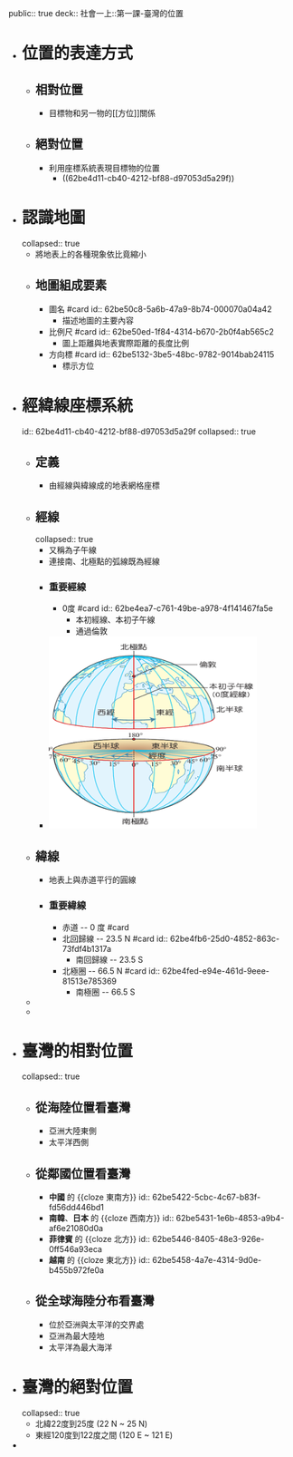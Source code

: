 public:: true
deck:: 社會一上::第一課-臺灣的位置

- # 位置的表達方式
	- ## 相對位置
		- 目標物和另一物的[[方位]]關係
	- ## 絕對位置
		- 利用座標系統表現目標物的位置
			- ((62be4d11-cb40-4212-bf88-d97053d5a29f))
- # 認識地圖
  collapsed:: true
	- 將地表上的各種現象依比竟縮小
	- ## 地圖組成要素
		- 圖名 #card
		  id:: 62be50c8-5a6b-47a9-8b74-000070a04a42
			- 描述地圖的主要內容
		- 比例尺 #card
		  id:: 62be50ed-1f84-4314-b670-2b0f4ab565c2
			- 圖上距離與地表實際距離的長度比例
		- 方向標 #card
		  id:: 62be5132-3be5-48bc-9782-9014bab24115
			- 標示方位
- # 經緯線座標系統
  id:: 62be4d11-cb40-4212-bf88-d97053d5a29f
  collapsed:: true
	- ## 定義
		- 由經線與緯線成的地表網格座標
	- ## 經線
	  collapsed:: true
		- 又稱為子午線
		- 連接南、北極點的弧線既為經線
		- ### 重要經線
			- 0度 #card
			  id:: 62be4ea7-c761-49be-a978-4f141467fa5e
				- 本初經線、本初子午線
				- 通過倫敦
		- ![image.png](../assets/image_1656639114270_0.png)
	- ## 緯線
		- 地表上與赤道平行的圓線
		- ### 重要緯線
			- 赤道 -- 0 度 #card
			- 北回歸線 -- 23.5 N #card
			  id:: 62be4fb6-25d0-4852-863c-73fdf4b1317a
				- 南回歸線 -- 23.5 S
			- 北極圈 -- 66.5 N #card
			  id:: 62be4fed-e94e-461d-9eee-81513e785369
				- 南極圈 -- 66.5 S
	-
	-
- # 臺灣的相對位置
  collapsed:: true
	- ## 從海陸位置看臺灣
		- 亞洲大陸東側
		- 太平洋西側
	- ## 從鄰國位置看臺灣
		- **中國** 的 {{cloze 東南方}}
		  id:: 62be5422-5cbc-4c67-b83f-fd56dd446bd1
		- **南韓**、**日本** 的 {{cloze 西南方}}
		  id:: 62be5431-1e6b-4853-a9b4-af6e21080d0a
		- **菲律賓** 的 {{cloze 北方}}
		  id:: 62be5446-8405-48e3-926e-0ff546a93eca
		- **越南** 的 {{cloze 東北方}}
		  id:: 62be5458-4a7e-4314-9d0e-b455b972fe0a
	- ## 從全球海陸分布看臺灣
		- 位於亞洲與太平洋的交界處
		- 亞洲為最大陸地
		- 太平洋為最大海洋
- # 臺灣的絕對位置
  collapsed:: true
	- 北緯22度到25度 (22 N ~ 25 N)
	- 東經120度到122度之間 (120 E ~ 121 E)
-
